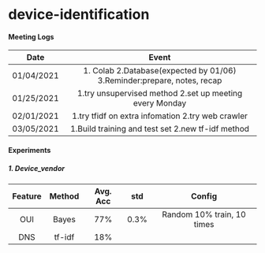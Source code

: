 # device-identification

#### Meeting Logs

|    Date    |                            Event                             |
| :--------: | :----------------------------------------------------------: |
| 01/04/2021 | 1. Colab 2.Database(expected by 01/06) 3.Reminder:prepare, notes, recap |
| 01/25/2021 |   1.try unsupervised method 2.set up meeting every Monday    |
| 02/01/2021 |      1.try tfidf on extra infomation 2.try web crawler       |
| 03/05/2021 |      1.Build training and test set 2.new tf-idf method       |

#### Experiments

##### 1. Device_vendor

| Feature | Method | Avg. Acc | std  |           Config           |
| :-----: | :----: | :------: | :--: | :------------------------: |
|   OUI   | Bayes  |   77%    | 0.3% | Random 10% train, 10 times |
|   DNS   | tf-idf |   18%    |      |                            |


